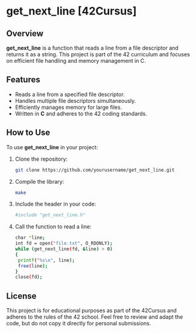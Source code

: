 # get_next_line [42Cursus]

## Overview

**get_next_line** is a function that reads a line from a file descriptor and returns it as a string. This project is part of the 42 curriculum and focuses on efficient file handling and memory management in C.

## Features

- Reads a line from a specified file descriptor.
- Handles multiple file descriptors simultaneously.
- Efficiently manages memory for large files.
- Written in **C** and adheres to the 42 coding standards.

## How to Use

To use **get_next_line** in your project:

1. Clone the repository:
   ```bash
   git clone https://github.com/yourusername/get_next_line.git

2. Compile the library:
   ```bash
   make

3. Include the header in your code:
   ```bash
   #include "get_next_line.h"

4. Call the function to read a line:
   ```bash
   char *line;
   int fd = open("file.txt", O_RDONLY);
   while (get_next_line(fd, &line) > 0)
   {
    printf("%s\n", line);
    free(line);
   }
   close(fd);

## License
This project is for educational purposes as part of the 42Cursus and adheres to the rules of the 42 school. Feel free to review and adapt the code, but do not copy it directly for personal submissions.
